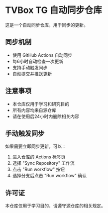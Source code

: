 # TVBox TG 自动同步仓库

这是一个自动同步仓库，用于同步的更新。

## 同步机制

- 使用 GitHub Actions 自动同步
- 每6小时自动检查一次更新
- 支持手动触发同步
- 自动提交并推送更新

## 注意事项

- 本仓库仅用于学习和研究目的
- 所有内容均来自源仓库
- 请在使用后24小时内删除相关内容

## 手动触发同步

如果需要立即同步更新，可以：

1. 进入仓库的 Actions 标签页
2. 选择 "Sync Repository" 工作流
3. 点击 "Run workflow" 按钮
4. 选择分支后点击 "Run workflow" 确认

## 许可证

本仓库仅用于学习目的，请遵守源仓库的相关规定。 